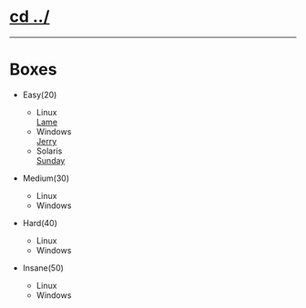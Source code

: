 # [cd ../](../../../index.md)

---

# Boxes
- Easy(20)
  - Linux  
  [Lame](lame/index.md)
  - Windows  
  [Jerry](jerry/index.md)
  - Solaris  
  [Sunday](sunday/index.md)

- Medium(30)
  - Linux
  - Windows

- Hard(40)
  - Linux
  - Windows

- Insane(50)
  - Linux
  - Windows
